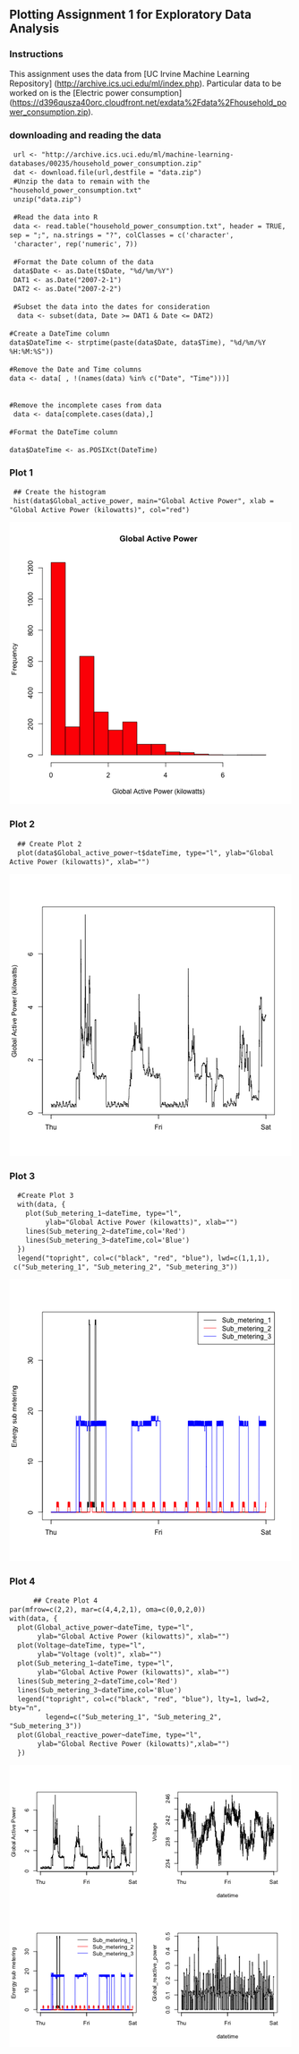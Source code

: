## Plotting Assignment 1 for Exploratory Data Analysis
### Instructions
This assignment uses the data from [UC Irvine Machine Learning Repository] (http://archive.ics.uci.edu/ml/index.php). Particular data
to be worked on is the [Electric power consumption] (https://d396qusza40orc.cloudfront.net/exdata%2Fdata%2Fhousehold_power_consumption.zip).

### downloading and reading the data
     url <- "http://archive.ics.uci.edu/ml/machine-learning-databases/00235/household_power_consumption.zip"
     dat <- download.file(url,destfile = "data.zip")
     #Unzip the data to remain with the   "household_power_consumption.txt"
     unzip("data.zip")
     
     #Read the data into R
     data <- read.table("household_power_consumption.txt", header = TRUE, sep = ";", na.strings = "?", colClasses = c('character', 
     'character', rep('numeric', 7))
     
     #Format the Date column of the data
     data$Date <- as.Date(t$Date, "%d/%m/%Y")
     DAT1 <- as.Date("2007-2-1")
     DAT2 <- as.Date("2007-2-2")
     
     #Subset the data into the dates for consideration
      data <- subset(data, Date >= DAT1 & Date <= DAT2)
      
    #Create a DateTime column
    data$DateTime <- strptime(paste(data$Date, data$Time), "%d/%m/%Y %H:%M:%S"))
    
    #Remove the Date and Time columns
    data <- data[ , !(names(data) %in% c("Date", "Time")))]   
    
    
    #Remove the incomplete cases from data
     data <- data[complete.cases(data),]
     
    #Format the DateTime column
    
    data$DateTime <- as.POSIXct(DateTime)
### Plot 1
     ## Create the histogram
     hist(data$Global_active_power, main="Global Active Power", xlab = "Global Active Power (kilowatts)", col="red") 
![alt text](https://github.com/otienodominic/ExData_Plotting1/blob/master/plot1.png?raw=true)
     
### Plot 2
      ## Create Plot 2
      plot(data$Global_active_power~t$dateTime, type="l", ylab="Global Active Power (kilowatts)", xlab="")
![alt text](https://github.com/otienodominic/ExData_Plotting1/blob/master/plot2.png?raw=true)

### Plot 3
      #Create Plot 3
      with(data, {
        plot(Sub_metering_1~dateTime, type="l",
             ylab="Global Active Power (kilowatts)", xlab="")
        lines(Sub_metering_2~dateTime,col='Red')
        lines(Sub_metering_3~dateTime,col='Blue')
      })
      legend("topright", col=c("black", "red", "blue"), lwd=c(1,1,1), 
     c("Sub_metering_1", "Sub_metering_2", "Sub_metering_3"))
![alt text](https://github.com/otienodominic/ExData_Plotting1/blob/master/plot3.png?raw=true)

### Plot 4
          ## Create Plot 4
    par(mfrow=c(2,2), mar=c(4,4,2,1), oma=c(0,0,2,0))
    with(data, {
      plot(Global_active_power~dateTime, type="l", 
           ylab="Global Active Power (kilowatts)", xlab="")
      plot(Voltage~dateTime, type="l", 
           ylab="Voltage (volt)", xlab="")
      plot(Sub_metering_1~dateTime, type="l", 
           ylab="Global Active Power (kilowatts)", xlab="")
      lines(Sub_metering_2~dateTime,col='Red')
      lines(Sub_metering_3~dateTime,col='Blue')
      legend("topright", col=c("black", "red", "blue"), lty=1, lwd=2, bty="n",
             legend=c("Sub_metering_1", "Sub_metering_2", "Sub_metering_3"))
      plot(Global_reactive_power~dateTime, type="l", 
           ylab="Global Rective Power (kilowatts)",xlab="")
      })
![alt text](https://github.com/otienodominic/ExData_Plotting1/blob/master/plot4.png?raw=true)
